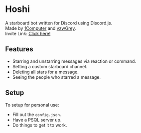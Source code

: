 # Hoshi

A starboard bot written for Discord using Discord.js.  
Made by [1Computer](https://github.com/1computer1) and [vzwGrey](https://github.com/vzwGrey).  
Invite Link: [Click here!](https://discordapp.com/oauth2/authorize?permissions=93184&scope=bot&client_id=341715769035456515)  

## Features

- Starring and unstarring messages via reaction or command.
- Setting a custom starboard channel.
- Deleting all stars for a message.
- Seeing the people who starred a message.

## Setup

To setup for personal use:
- Fill out the `config.json`.
- Have a PSQL server up.
- Do things to get it to work.
